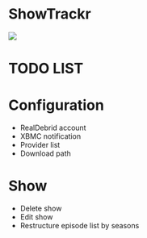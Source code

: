 ShowTrackr
==========

![](http://sahatyalkabov.com/images/projects/showtrackr.png)

# TODO LIST
# Configuration
- RealDebrid account
- XBMC notification
- Provider list
- Download path

# Show
- Delete show
- Edit show
- Restructure episode list by seasons

